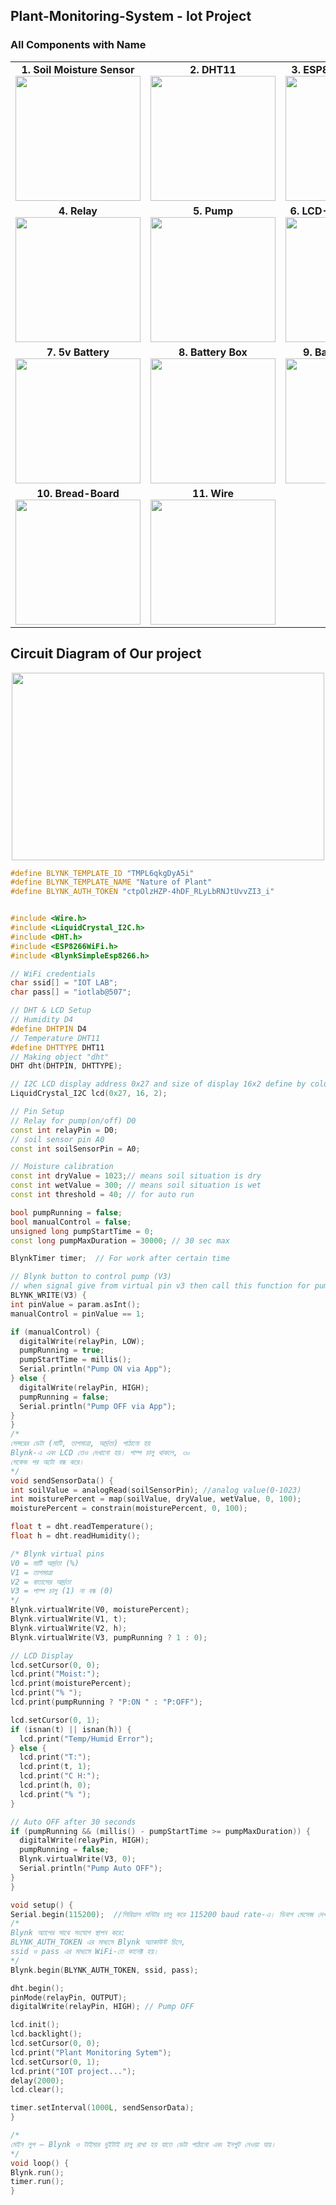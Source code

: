 ## Plant-Monitoring-System - Iot Project

<h3 align="left">All Components with Name</h3>
<table>
  <tr>
    <td align="center">
      <strong>1. Soil Moisture Sensor</strong><br>
      <img src="https://github.com/Rabbi-hasan0/Plant-Monitoring-System/blob/main/Image/soil-sensor.jpg" width="200" height="200">
    </td>
    <td align="center">
      <strong>2. DHT11</strong><br>
      <img src="https://github.com/Rabbi-hasan0/Plant-Monitoring-System/blob/main/Image/dht11-digital-temperature-and-humidity-sensor.jpg" width="200" height="200">
    </td>
    <td align="center">
      <strong>3. ESP8266-NodeMCU</strong><br>
      <img src="https://github.com/Rabbi-hasan0/Plant-Monitoring-System/blob/main/Image/ESP8266-NodeMCU.jpg" width="200" height="200">
    </td>
  </tr>
  <tr>
    <td align="center">
      <strong>4. Relay</strong><br>
      <img src="https://github.com/Rabbi-hasan0/Plant-Monitoring-System/blob/main/Image/1-channel-5v-relay-board-module-robotics-bangladesh.jpg" width="200" height="200">
    </td>
    <td align="center">
      <strong>5. Pump</strong><br>
      <img src="https://github.com/Rabbi-hasan0/Plant-Monitoring-System/blob/main/Image/mini-pump.jpg" width="200" height="200">
    </td>
    <td align="center">
      <strong>6. LCD-Display-(16X2)</strong><br>
      <img src="https://github.com/Rabbi-hasan0/Plant-Monitoring-System/blob/main/Image/LCD-Display-(16X2).jpg" width="200" height="200">
    </td>
  </tr>
  <tr>
    <td align="center">
      <strong>7. 5v Battery</strong><br>
      <img src="https://github.com/Rabbi-hasan0/Plant-Monitoring-System/blob/main/Image/5v-battery.jpg" width="200" height="200">
    </td>
    <td align="center">
      <strong>8. Battery Box</strong><br>
      <img src="https://github.com/Rabbi-hasan0/Plant-Monitoring-System/blob/main/Image/battery-box.jpg" width="200" height="200">
    </td>
    <td align="center">
      <strong>9. Battery Charger</strong><br>
      <img src="https://github.com/Rabbi-hasan0/Plant-Monitoring-System/blob/main/Image/charger.png" width="200" height="200">
    </td>
  </tr>
  <tr>
    <td align="center">
      <strong>10. Bread-Board</strong><br>
      <img src="https://github.com/Rabbi-hasan0/Plant-Monitoring-System/blob/main/Image/board.jpg" width="200" height="200">
    </td>
    <td align="center">
      <strong>11. Wire</strong><br>
      <img src="https://github.com/Rabbi-hasan0/Plant-Monitoring-System/blob/main/Image/Male-to-Female-Jumper-Wire.jpg" width="200" height="200">
    </td>
  </tr>
</table>


<h2 align="left"> Circuit Diagram of Our project </h2> 
<div align="center">
  <img src="https://github.com/Rabbi-hasan0/Plant-Monitoring-System/blob/main/Image/Circuit.png" width="500" height="300">
</div>


<div>
  
  ```c++
  #define BLYNK_TEMPLATE_ID "TMPL6qkgDyA5i"
#define BLYNK_TEMPLATE_NAME "Nature of Plant"
#define BLYNK_AUTH_TOKEN "ctpOlzHZP-4hDF_RLyLbRNJtUvvZI3_i"


#include <Wire.h>
#include <LiquidCrystal_I2C.h>
#include <DHT.h>
#include <ESP8266WiFi.h>
#include <BlynkSimpleEsp8266.h>

// WiFi credentials
char ssid[] = "IOT LAB";
char pass[] = "iotlab@507";

// DHT & LCD Setup
// Humidity D4
#define DHTPIN D4   
// Temperature DHT11
#define DHTTYPE DHT11  
// Making object "dht"
DHT dht(DHTPIN, DHTTYPE);

// I2C LCD display address 0x27 and size of display 16x2 define by column line
LiquidCrystal_I2C lcd(0x27, 16, 2); 

// Pin Setup
// Relay for pump(on/off) D0
const int relayPin = D0;
// soil sensor pin A0
const int soilSensorPin = A0;

// Moisture calibration
const int dryValue = 1023;// means soil situation is dry 
const int wetValue = 300; // means soil situation is wet
const int threshold = 40; // for auto run

bool pumpRunning = false;
bool manualControl = false;
unsigned long pumpStartTime = 0;
const long pumpMaxDuration = 30000; // 30 sec max

BlynkTimer timer;  // For work after certain time

// Blynk button to control pump (V3)
// when signal give from virtual pin v3 then call this function for pump (on-off)
BLYNK_WRITE(V3) {
  int pinValue = param.asInt();
  manualControl = pinValue == 1;

  if (manualControl) {
    digitalWrite(relayPin, LOW);
    pumpRunning = true;
    pumpStartTime = millis();
    Serial.println("Pump ON via App");
  } else {
    digitalWrite(relayPin, HIGH);
    pumpRunning = false;
    Serial.println("Pump OFF via App");
  }
}
/* 
সেন্সরের ডেটা (মাটি, তাপমাত্রা, আর্দ্রতা) পাঠানো হয় 
Blynk-এ এবং LCD তেও দেখানো হয়। পাম্প চালু থাকলে, ৩০ 
সেকেন্ড পর অটো বন্ধ করে।
*/
void sendSensorData() {
  int soilValue = analogRead(soilSensorPin); //analog value(0-1023)
  int moisturePercent = map(soilValue, dryValue, wetValue, 0, 100);
  moisturePercent = constrain(moisturePercent, 0, 100);

  float t = dht.readTemperature();
  float h = dht.readHumidity();

  /* Blynk virtual pins
  V0 = মাটি আর্দ্রতা (%)
  V1 = তাপমাত্রা
  V2 = বাতাসের আর্দ্রতা
  V3 = পাম্প চালু (1) না বন্ধ (0)
  */
  Blynk.virtualWrite(V0, moisturePercent);
  Blynk.virtualWrite(V1, t);
  Blynk.virtualWrite(V2, h);
  Blynk.virtualWrite(V3, pumpRunning ? 1 : 0);

  // LCD Display
  lcd.setCursor(0, 0);
  lcd.print("Moist:");
  lcd.print(moisturePercent);
  lcd.print("% ");
  lcd.print(pumpRunning ? "P:ON " : "P:OFF");

  lcd.setCursor(0, 1);
  if (isnan(t) || isnan(h)) {
    lcd.print("Temp/Humid Error");
  } else {
    lcd.print("T:");
    lcd.print(t, 1);
    lcd.print("C H:");
    lcd.print(h, 0);
    lcd.print("% ");
  }

  // Auto OFF after 30 seconds
  if (pumpRunning && (millis() - pumpStartTime >= pumpMaxDuration)) {
    digitalWrite(relayPin, HIGH);
    pumpRunning = false;
    Blynk.virtualWrite(V3, 0);
    Serial.println("Pump Auto OFF");
  }
}

void setup() {
  Serial.begin(115200);  //সিরিয়াল মনিটর চালু করে 115200 baud rate-এ। ডিবাগ মেসেজ দেখার জন্য।
  /*  
  Blynk অ্যাপের সাথে সংযোগ স্থাপন করে:
  BLYNK_AUTH_TOKEN এর মাধ্যমে Blynk অ্যাকাউন্ট চিনে,
  ssid ও pass এর মাধ্যমে WiFi-তে কানেক্ট হয়।
  */
  Blynk.begin(BLYNK_AUTH_TOKEN, ssid, pass);

  dht.begin();
  pinMode(relayPin, OUTPUT);
  digitalWrite(relayPin, HIGH); // Pump OFF

  lcd.init();
  lcd.backlight();
  lcd.setCursor(0, 0);
  lcd.print("Plant Monitoring Sytem");
  lcd.setCursor(0, 1);
  lcd.print("IOT project...");
  delay(2000);
  lcd.clear();

  timer.setInterval(1000L, sendSensorData);
}

/*
মেইন লুপ — Blynk ও টাইমার দুইটাই চালু রাখা হয় যাতে ডেটা পাঠানো এবং ইনপুট নেওয়া যায়।
*/
void loop() {
  Blynk.run();
  timer.run();
}
```
</div>
